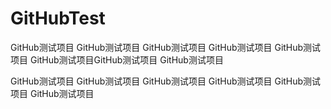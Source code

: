 # GitHubTest
GitHub测试项目
GitHub测试项目
GitHub测试项目
GitHub测试项目
GitHub测试项目
GitHub测试项目GitHub测试项目
GitHub测试项目

GitHub测试项目
GitHub测试项目
GitHub测试项目
GitHub测试项目
GitHub测试项目
GitHub测试项目

